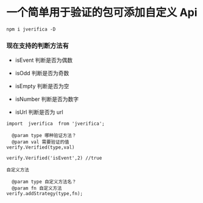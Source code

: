 # 一个简单用于验证的包可添加自定义 Api

`npm i jverifica -D`

### 现在支持的判断方法有

- isEvent 判断是否为偶数

- isOdd 判断是否为奇数

- isEmpty 判断是否为空

- isNumber 判断是否为数字

- isUrl 判断是否为 url

```
import  jverifica  from 'jverifica';

  @param type 哪种验证方法？
  @param val 需要验证的值
verify.Verified(type,val)

verify.Verified('isEvent',2) //true

自定义方法

  @param type 自定义方法名？
  @param fn 自定义方法
verify.addStrategy(type,fn);
```
